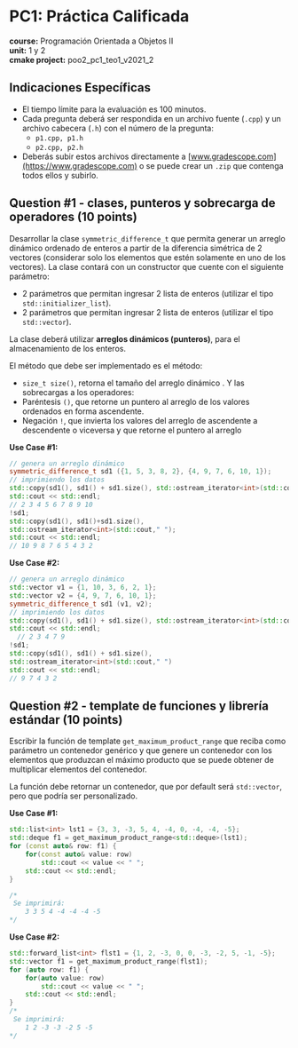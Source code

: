 # PC1: Práctica Calificada
**course:** Programación Orientada a Objetos II  
**unit:** 1 y 2  
**cmake project:** poo2_pc1_teo1_v2021_2
## Indicaciones Específicas
- El tiempo límite para la evaluación es 100 minutos.
- Cada pregunta deberá ser respondida en un archivo fuente (`.cpp`) y un archivo cabecera (`.h`) con el número de la pregunta:
    - `p1.cpp, p1.h`
    - `p2.cpp, p2.h`
- Deberás subir estos archivos directamente a [www.gradescope.com](https://www.gradescope.com) o se puede crear un `.zip` que contenga todos ellos y subirlo.

## Question #1 - clases, punteros y sobrecarga de operadores (10 points)

Desarrollar la clase `symmetric_difference_t` que permita generar un arreglo dinámico ordenado de enteros a partir de la diferencia simétrica de 2 vectores (considerar solo los elementos que estén solamente en uno de los vectores). La clase contará con un constructor que cuente con el siguiente parámetro:
- 2 parámetros que permitan ingresar 2 lista de enteros (utilizar el tipo `std::initializer_list`).
- 2 parámetros que permitan ingresar 2 lista de enteros (utilizar el tipo `std::vector`).

La clase deberá utilizar **arreglos dinámicos (punteros)**, para el almacenamiento de los enteros. 

El método que debe ser implementado es el método:

- `size_t size()`, retorna el tamaño del arreglo dinámico .
Y las sobrecargas a los operadores:
- Paréntesis `()`, que retorne un puntero al arreglo de los valores ordenados en forma ascendente.
- Negación `!`, que invierta los valores del arreglo de ascendente a descendente o viceversa y que retorne el puntero al arreglo

**Use Case #1:**
```cpp
// genera un arreglo dinámico
symmetric_difference_t sd1 ({1, 5, 3, 8, 2}, {4, 9, 7, 6, 10, 1});
// imprimiendo los datos
std::copy(sd1(), sd1() + sd1.size(), std::ostream_iterator<int>(std::cout," ");
std::cout << std::endl;
// 2 3 4 5 6 7 8 9 10
!sd1;
std::copy(sd1(), sd1()+sd1.size(), 
std::ostream_iterator<int>(std::cout," ");
std::cout << std::endl;
// 10 9 8 7 6 5 4 3 2
```

**Use Case #2:**
```cpp
// genera un arreglo dinámico
std::vector v1 = {1, 10, 3, 6, 2, 1};
std::vector v2 = {4, 9, 7, 6, 10, 1};
symmetric_difference_t sd1 (v1, v2);
// imprimiendo los datos
std::copy(sd1(), sd1() + sd1.size(), std::ostream_iterator<int>(std::cout," ")
std::cout << std::endl;
  // 2 3 4 7 9
!sd1;
std::copy(sd1(), sd1() + sd1.size(), 
std::ostream_iterator<int>(std::cout," ")
std::cout << std::endl;
// 9 7 4 3 2

```

## Question #2 - template de funciones y librería estándar (10 points)

Escribir la función de template `get_maximum_product_range` que reciba como parámetro un contenedor genérico y que genere un contenedor con los elementos que produzcan el máximo producto que se puede obtener de multiplicar elementos del contenedor.  

La función debe retornar un contenedor, que por default será `std::vector`, pero que podría ser personalizado.

**Use Case #1:**
```cpp
std::list<int> lst1 = {3, 3, -3, 5, 4, -4, 0, -4, -4, -5};
std::deque f1 = get_maximum_product_range<std::deque>(lst1);
for (const auto& row: f1) {
	for(const auto& value: row)
		std::cout << value << " ";
	std::cout << std::endl;
}

/*
 Se imprimirá:
    3 3 5 4 -4 -4 -4 -5
*/
```

**Use Case #2:**
```cpp
std::forward_list<int> flst1 = {1, 2, -3, 0, 0, -3, -2, 5, -1, -5};
std::vector f1 = get_maximum_product_range(flst1); 
for (auto row: f1) {
	for(auto value: row)
		std::cout << value << " ";
	std::cout << std::endl;
}
/*
 Se imprimirá:
    1 2 -3 -3 -2 5 -5
*/
```
